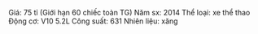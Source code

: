 Giá: 75 tỉ (Giới hạn 60 chiếc toàn TG)
Năm sx: 2014
Thể loại: xe thể thao
Động cơ: V10 5.2L
Công suất: 631
Nhiên liệu: xăng